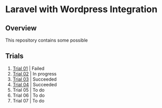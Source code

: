 # Laravel with Wordpress Integration

## Overview

This repository contains some possible

## Trials

1. [Trial 01](trial-01) | Failed
2. [Trial 02](trial-02) | In progress
3. [Trial 03](trial-03) | Succeeded
4. [Trial 04](trial-04) | Succeeded
5. Trial 05 | To do
6. Trial 06 | To do
7. Trial 07 | To do
